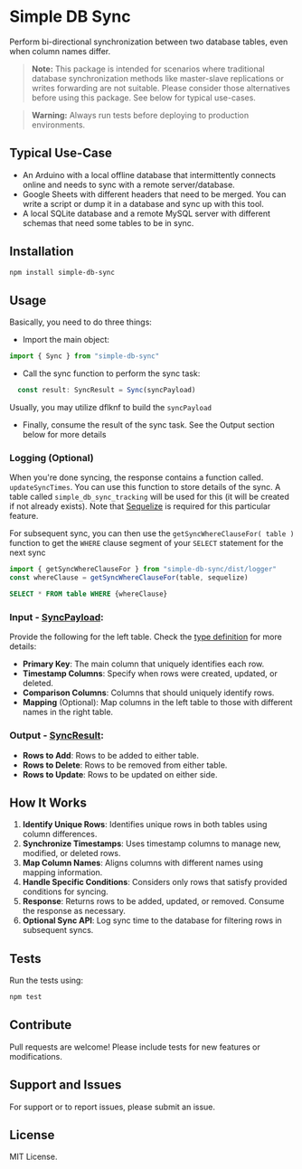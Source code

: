 # Simple DB Sync

Perform bi-directional synchronization between two database tables, even when column names differ.

> **Note:**
> This package is intended for scenarios where traditional database synchronization methods like master-slave replications or writes forwarding are not suitable. Please consider those alternatives before using this package. See below for typical use-cases.

> **Warning:**
> Always run tests before deploying to production environments.

## Typical Use-Case

- An Arduino with a local offline database that intermittently connects online and needs to sync with a remote server/database.
- Google Sheets with different headers that need to be merged. You can write a script or dump it in a database and sync up with this tool.
- A local SQLite database and a remote MySQL server with different schemas that need some tables to be in sync.

## Installation

```sh
npm install simple-db-sync
```

## Usage

Basically, you need to do three things:

- Import the main object:

```javascript
import { Sync } from "simple-db-sync"
```

- Call the sync function to perform the sync task:

```javascript
  const result: SyncResult = Sync(syncPayload)
```

Usually, you may utilize dflknf to build the `syncPayload`

- Finally, consume the result of the sync task. See the Output section below for more details

### Logging (Optional)

When you're done syncing, the response contains a function called. `updateSyncTimes`. You can use this function to store details of the sync. A table called `simple_db_sync_tracking` will be used for this (it will be created if not already exists). Note that [Sequelize](https://sequelize.org) is required for this particular feature.

For subsequent sync, you can then use the `getSyncWhereClauseFor( table )` function to get the `WHERE` clause segment of your `SELECT` statement for the next sync

```javascript
import { getSyncWhereClauseFor } from "simple-db-sync/dist/logger"
const whereClause = getSyncWhereClauseFor(table, sequelize)
```

```sql
SELECT * FROM table WHERE {whereClause}
```

### Input - [SyncPayload](types.d.ts):

Provide the following for the left table. Check the [type definition](types.d.ts) for more details:

- **Primary Key**: The main column that uniquely identifies each row.
- **Timestamp Columns**: Specify when rows were created, updated, or deleted.
- **Comparison Columns**: Columns that should uniquely identify rows.
- **Mapping** (Optional): Map columns in the left table to those with different names in the right table.

### Output - [SyncResult](types.d.ts):

- **Rows to Add**: Rows to be added to either table.
- **Rows to Delete**: Rows to be removed from either table.
- **Rows to Update**: Rows to be updated on either side.

## How It Works

1. **Identify Unique Rows**: Identifies unique rows in both tables using column differences.
2. **Synchronize Timestamps**: Uses timestamp columns to manage new, modified, or deleted rows.
3. **Map Column Names**: Aligns columns with different names using mapping information.
4. **Handle Specific Conditions**: Considers only rows that satisfy provided conditions for syncing.
5. **Response**: Returns rows to be added, updated, or removed. Consume the response as necessary.
6. **Optional Sync API**: Log sync time to the database for filtering rows in subsequent syncs.

## Tests

Run the tests using:

```sh
npm test
```

## Contribute

Pull requests are welcome! Please include tests for new features or modifications.

## Support and Issues

For support or to report issues, please submit an issue.

## License

MIT License.
